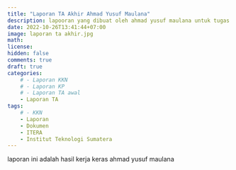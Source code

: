 ```yaml
---
title: "Laporan TA Akhir Ahmad Yusuf Maulana"
description: lapooran yang dibuat oleh ahmad yusuf maulana untuk tugas akhirnya di itera yang telah dilaksanakan pada oktober 2022
date: 2022-10-26T13:41:44+07:00
image: laporan ta akhir.jpg
math: 
license: 
hidden: false
comments: true
draft: true
categories:
    # - Laporan KKN
    # - Laporan KP
    # - Laporan TA awal
    - Laporan TA
tags:
    # - KKN
    - Laporan
    - Dokumen
    - ITERA
    - Institut Teknologi Sumatera
---
```


laporan ini adalah hasil kerja keras ahmad yusuf maulana